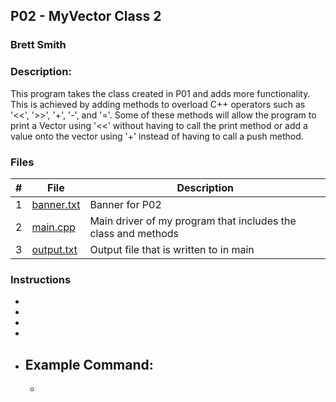 ## P02 - MyVector Class 2
### Brett Smith
### Description:

This program takes the class created in P01 and adds more functionality. This is achieved by
adding methods to overload C++ operators such as '<<', '>>', '+', '-', and '='. Some of these
methods will allow the program to print a Vector using '<<' without having to call the print
method or add a value onto the vector using '+' instead of having to call a push method.

### Files

|   #   | File            | Description                                        |
| :---: | --------------- | -------------------------------------------------- |
|   1   | [banner.txt](https://github.com/bsmith578/2143-OOP-Smith/blob/main/Assignments/P02/banner.txt)  | Banner for P02 |
|   2   | [main.cpp]()    | Main driver of my program that includes the class and methods |
|   3   | [output.txt]()  | Output file that is written to in main |

### Instructions

- 
- 
- 
- 

- Example Command:
    - 
    - 
